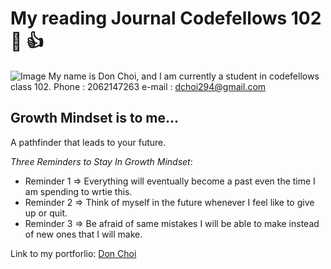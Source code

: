 # My reading Journal Codefellows 102 :slightly_smiling_face: :+1:

![Image](file:///C:/Users/dchoi/OneDrive/Desktop/unnamed.jpg)
My name is Don Choi, and I am currently a student in codefellows class 102.
Phone : 2062147263
e-mail : dchoi294@gmail.com



## **Growth Mindset is to me**...

A pathfinder that leads to your future.

*Three Reminders to Stay In Growth Mindset*:

- Reminder 1 => Everything will eventually become a past even the time I am spending to wrtie this.
- Reminder 2 => Think of myself in the future whenever I feel like to give up or quit.
- Reminder 3 => Be afraid of same mistakes I will be able to make instead of new ones that I will make.


Link to my portforlio: [Don Choi](https://github.com/dchoi294)
